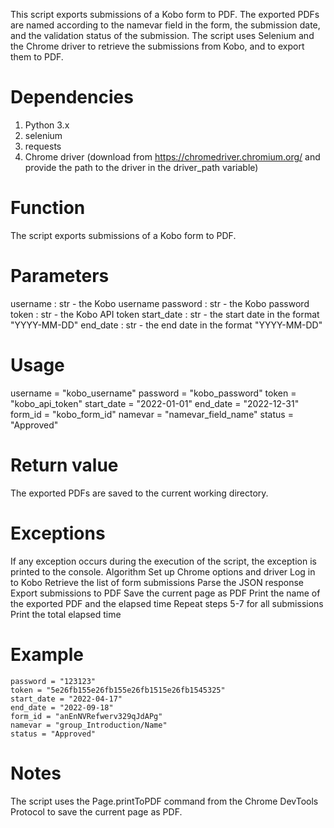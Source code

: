 This script exports submissions of a Kobo form to PDF. The exported PDFs are named according to the namevar field in the form, the submission date, and the validation status of the submission. The script uses Selenium and the Chrome driver to retrieve the submissions from Kobo, and to export them to PDF.

# Dependencies
1. Python 3.x
2. selenium
3. requests
4. Chrome driver (download from https://chromedriver.chromium.org/ and provide the path to the driver in the driver_path variable)

# Function
The script exports submissions of a Kobo form to PDF.

# Parameters
username : str - the Kobo username
password : str - the Kobo password
token : str - the Kobo API token
start_date : str - the start date in the format "YYYY-MM-DD"
end_date : str - the end date in the format "YYYY-MM-DD"

# Usage
username = "kobo_username"
password = "kobo_password"
token = "kobo_api_token"
start_date = "2022-01-01"
end_date = "2022-12-31"
form_id = "kobo_form_id"
namevar = "namevar_field_name"
status = "Approved"

# Return value
The exported PDFs are saved to the current working directory.

# Exceptions
If any exception occurs during the execution of the script, the exception is printed to the console.
Algorithm
Set up Chrome options and driver
Log in to Kobo
Retrieve the list of form submissions
Parse the JSON response
Export submissions to PDF
Save the current page as PDF
Print the name of the exported PDF and the elapsed time
Repeat steps 5-7 for all submissions
Print the total elapsed time

# Example
```username = "asdasd"
password = "123123"
token = "5e26fb155e26fb155e26fb1515e26fb1545325"
start_date = "2022-04-17"
end_date = "2022-09-18"
form_id = "anEnNVRefwerv329qJdAPg"
namevar = "group_Introduction/Name"
status = "Approved"
```

# Notes
The script uses the Page.printToPDF command from the Chrome DevTools Protocol to save the current page as PDF.
